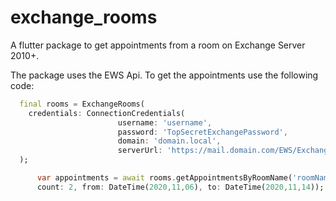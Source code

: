 # exchange_rooms

A flutter package to get appointments from a room on Exchange Server 2010+.

The package uses the EWS Api. To get the appointments use the following code:

```dart
  final rooms = ExchangeRooms(
    credentials: ConnectionCredentials(
                        username: 'username',
                        password: 'TopSecretExchangePassword',
                        domain: 'domain.local',
                        serverUrl: 'https://mail.domain.com/EWS/Exchange.asmx')
  );

      var appointments = await rooms.getAppointmentsByRoomName('roomName',
      count: 2, from: DateTime(2020,11,06), to: DateTime(2020,11,14));
```


